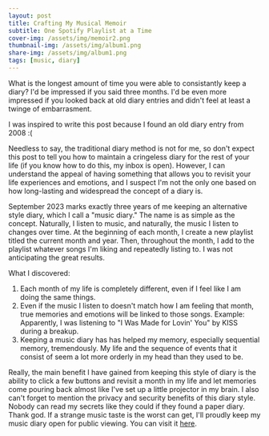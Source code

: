 ```yaml
---
layout: post
title: Crafting My Musical Memoir
subtitle: One Spotify Playlist at a Time
cover-img: /assets/img/memoir2.png
thumbnail-img: /assets/img/album1.png
share-img: /assets/img/album1.png
tags: [music, diary]
---
```


What is the longest amount of time you were able to consistantly keep a diary? I'd be impressed if you said three months. I'd be even more impressed if you looked back at old diary entries and didn't feel at least a twinge of embarrasment. 

I was inspired to write this post because I found an old diary entry from 2008 :(

Needless to say, the traditional diary method is not for me, so don't expect this post to tell you how to maintain a cringeless diary for the rest of your life (if you know how to do this, my inbox is open). However, I can understand the appeal of having something that allows you to revisit your life experiences and emotions, and I suspect I'm not the only one based on how long-lasting and widespread the concept of a diary is. 

September 2023 marks exactly three years of me keeping an alternative style diary, which I call a "music diary." The name is as simple as the concept. Naturally, I listen to music, and naturally, the music I listen to changes over time. At the beginning of each month, I create a new playlist titled the current month and year. Then, throughout the month, I add to the playlist whatever songs I'm liking and repeatedly listing to. I was not anticipating the great results.

What I discovered:
1. Each month of my life is completely different, even if I feel like I am doing the same things.
2. Even if the music I listen to doesn't match how I am feeling that month, true memories and emotions will be linked to those songs. Example: Apparently, I was listening to "I Was Made for Lovin' You" by KISS during a breakup. 
3. Keeping a music diary has has helped my memory, especially sequential memory, tremendously. My life and the sequence of events that it consist of seem a lot more orderly in my head than they used to be.

Really, the main benefit I have gained from keeping this style of diary is the ability to click a few buttons and revisit a month in my life and let memories come pouring back almost like I've set up a little projector in my brain. I also can't forget to mention the privacy and security benefits of this diary style. Nobody can read my secrets like they could if they found a paper diary. Thank god. If a strange music taste  is the worst can get, I'll proudly keep my music diary open for public viewing. You can visit it [here](https://open.spotify.com/user/sehiccn?si=6819400a98b64de7).




